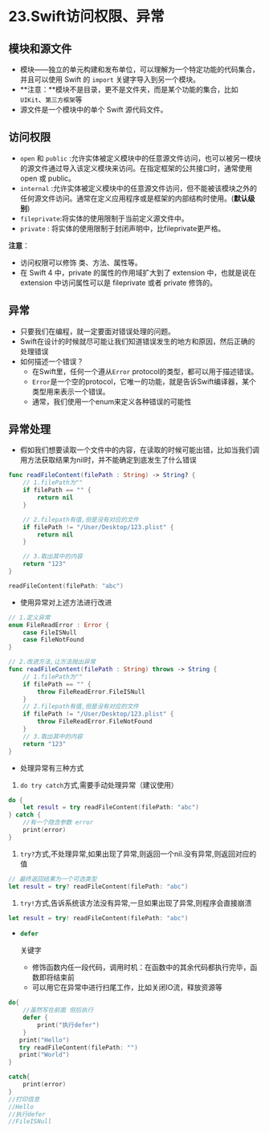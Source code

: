 # 23.Swift访问权限、异常

## 模块和源文件

- 模块——独立的单元构建和发布单位，可以理解为一个特定功能的代码集合，并且可以使用 Swift 的 `import` 关键字导入到另一个模块。
- **注意：**模块不是目录，更不是文件夹，而是某个功能的集合，比如`UIKit`、`第三方框架`等
- 源文件是一个模块中的单个 Swift 源代码文件。

## 访问权限

- `open`  和 `public` :允许实体被定义模块中的任意源文件访问，也可以被另一模块的源文件通过导入该定义模块来访问。在指定框架的公共接口时，通常使用 open 或 public。
- `internal` :允许实体被定义模块中的任意源文件访问，但不能被该模块之外的任何源文件访问。通常在定义应用程序或是框架的内部结构时使用。(**默认级别**)
- `fileprivate`:将实体的使用限制于当前定义源文件中。
- `private` : 将实体的使用限制于封闭声明中，比fileprivate更严格。

**注意**：

- 访问权限可以修饰 类、方法、属性等。
- 在 Swift 4 中，private 的属性的作用域扩大到了 extension 中，也就是说在 extension 中访问属性可以是 fileprivate 或者 private 修饰的。

## 异常

- 只要我们在编程，就一定要面对错误处理的问题。
- Swift在设计的时候就尽可能让我们知道错误发生的地方和原因，然后正确的处理错误
- 如何描述一个错误？
  - 在Swift里，任何一个遵从`Error` protocol的类型，都可以用于描述错误。
  - `Error`是一个空的protocol，它唯一的功能，就是告诉Swift编译器，某个类型用来表示一个错误。
  - 通常，我们使用一个enum来定义各种错误的可能性

## 异常处理

- 假如我们想要读取一个文件中的内容，在读取的时候可能出错，比如当我们调用方法获取结果为nil时，并不能确定到底发生了什么错误

```swift
func readFileContent(filePath : String) -> String? {
    // 1.filePath为""
    if filePath == "" {
        return nil
    }

    // 2.filepath有值,但是没有对应的文件
    if filePath != "/User/Desktop/123.plist" {
        return nil
    }

    // 3.取出其中的内容
    return "123"
}

readFileContent(filePath: "abc")
```

- 使用异常对上述方法进行改进

```swift
// 1.定义异常
enum FileReadError : Error {
    case FileISNull
    case FileNotFound
}

// 2.改进方法,让方法抛出异常
func readFileContent(filePath : String) throws -> String {
    // 1.filePath为""
    if filePath == "" {        
        throw FileReadError.FileISNull
    }    
    // 2.filepath有值,但是没有对应的文件
    if filePath != "/User/Desktop/123.plist" {        
        throw FileReadError.FileNotFound
    }    
    // 3.取出其中的内容
    return "123"
}
```

- 处理异常有三种方式

1. `do try catch`方式,需要手动处理异常（建议使用）

```swift
do {
    let result = try readFileContent(filePath: "abc")
} catch {
    //有一个隐含参数 error
    print(error)
}
```

1. `try?`方式,不处理异常,如果出现了异常,则返回一个nil.没有异常,则返回对应的值

```swift
// 最终返回结果为一个可选类型
let result = try? readFileContent(filePath: "abc")
```

1. `try!`方式,告诉系统该方法没有异常,一旦如果出现了异常,则程序会直接崩溃

```swift
let result = try! readFileContent(filePath: "abc")
```

- ```swift
  defer
  ```

  关键字

  - 修饰函数内任一段代码，调用时机：在函数中的其余代码都执行完毕，函数即将结束前
  - 可以用它在异常中进行扫尾工作，比如关闭IO流，释放资源等

```swift
do{
    //虽然写在前面 但后执行
    defer {
        print("执行defer")
    }
   print("Hello")
   try readFileContent(filePath: "")
   print("World")
}

catch{    
    print(error)
}
//打印信息
//Hello
//执行defer
//FileISNull
```